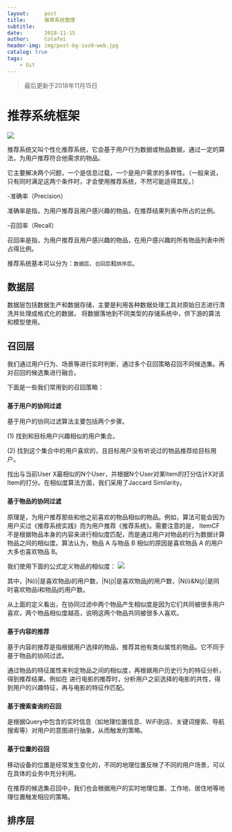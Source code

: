 ```yaml
---
layout:     post
title:      推荐系统整理
subtitle:   
date:       2018-11-15
author:     Colafei
header-img: img/post-bg-ios9-web.jpg
catalog: true
tags:
    - Git
---
```


>最后更新于2018年11月15日

# 推荐系统框架
![](https://upload-images.jianshu.io/upload_images/13880974-53ee77bcf6aaab62.png?imageMogr2/auto-orient/strip%7CimageView2/2/w/904/format/webp)

推荐系统又叫个性化推荐系统，它会基于用户行为数据或物品数据，通过一定的算法，为用户推荐符合他需求的物品。

它主要解决两个问题，一个是信息过载，一个是用户需求的多样性。（一般来说，只有同时满足这两个条件时，才会使用推荐系统，不然可能适得其反。）

-准确率（Precision）

准确率是指，为用户推荐且用户感兴趣的物品，在推荐结果列表中所占的比例。

-召回率（Recall）

召回率是指，为用户推荐且用户感兴趣的物品，在用户感兴趣的所有物品列表中所占得比例。


推荐系统基本可以分为：``` 数据层 ```、``` 召回层 ```和``` 排序层 ```。

## 数据层 

数据层包括数据生产和数据存储，主要是利用各种数据处理工具对原始日志进行清洗并处理成格式化的数据，
将数据落地到不同类型的存储系统中，供下游的算法和模型使用。

## 召回层

我们通过用户行为、场景等进行实时判断，通过多个召回策略召回不同候选集。再对召回的候选集进行融合。

下面是一些我们常用到的召回策略：

### ``` 基于用户的协同过滤 ```

基于用户的协同过滤算法主要包括两个步骤。

(1) 找到和目标用户兴趣相似的用户集合。

(2) 找到这个集合中的用户喜欢的，且目标用户没有听说过的物品推荐给目标用户。

找出与当前User X最相似的N个User，并根据N个User对某Item的打分估计X对该Item的打分。在相似度算法方面，我们采用了Jaccard Similarity。

### ``` 基于物品的协同过滤 ```

原理是，为用户推荐那些和他之前喜欢的物品相似的物品。例如，算法可能会因为用户买过《推荐系统实践》而为用户推荐《推荐系统》。需要注意的是，
ItemCF 不是根据物品本身的内容来进行相似度匹配，而是通过用户对物品的行为数据计算物品之间的相似度。算法认为，物品 A 与物品 B 相似的原因是喜欢物品 A 的用户大多也喜欢物品 B。

我们使用下面的公式定义物品的相似度：
![](https://upload-images.jianshu.io/upload_images/13880974-f91b92fb2718926a.png?imageMogr2/auto-orient/strip%7CimageView2/2/w/1240)


其中，|N(i)|是喜欢物品i的用户数，|N(j)|是喜欢物品j的用户数，|N(i)&N(j)|是同时喜欢物品i和物品j的用户数。

从上面的定义看出，在协同过滤中两个物品产生相似度是因为它们共同被很多用户喜欢，两个物品相似度越高，说明这两个物品共同被很多人喜欢。

### ``` 基于内容的推荐 ```

基于内容的推荐是指根据用户选择的物品，推荐其他有类似属性的物品。它不同于基于物品的协同过滤。

通过物品的特征属性来判定物品之间的相似度，再根据用户历史行为的特征分析，得到推荐结果。例如在
进行电影的推荐时，分析用户之前选择的电影的共性，得到用户的兴趣特征，再与电影的特征作匹配。

### ``` 基于搜索查询的召回 ```

是根据Query中包含的实时信息（如地理位置信息、WiFi到店、关键词搜索、导航搜索等）对用户的意图进行抽象，从而触发的策略。

### ``` 基于位置的召回 ```

移动设备的位置是经常发生变化的，不同的地理位置反映了不同的用户场景，可以在具体的业务中充分利用。

在推荐的候选集召回中，我们也会根据用户的实时地理位置、工作地、居住地等地理位置触发相应的策略。

## 排序层

###


###


###
